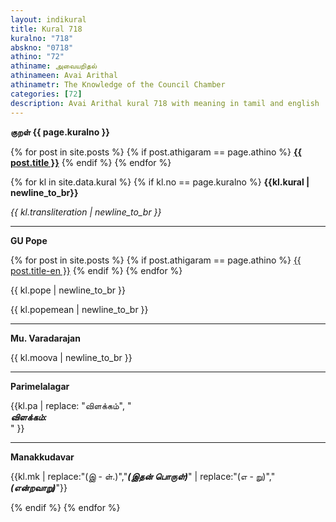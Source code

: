 ```yaml
---
layout: indikural
title: Kural 718
kuralno: "718"
abskno: "0718"
athino: "72"
athiname: அவையறிதல்
athinameen: Avai Arithal
athinametr: The Knowledge of the Council Chamber
categories: [72]
description: Avai Arithal kural 718 with meaning in tamil and english 
---
```


**குறள் {{ page.kuralno }}**

{% for post in site.posts %}
{% if post.athigaram == page.athino  %}
**<a href="{{ post.url | prepend: site.baseurl }}">{{ post.title }}</a>**
{% endif %}
{% endfor %}

{% for kl in site.data.kural %}
{% if kl.no == page.kuralno %}
**{{kl.kural | newline_to_br}}**

*{{ kl.transliteration | newline_to_br }}*

<hr>

**GU Pope**

{% for post in site.posts %}
{% if post.athigaram == page.athino  %}
<a href="{{ post.url | prepend: site.baseurl }}">{{ post.title-en }}</a>
{% endif %}
{% endfor %}

{{ kl.pope | newline_to_br }}

{{ kl.popemean | newline_to_br }}

<hr>

**Mu. Varadarajan**

{{ kl.moova | newline_to_br }}

<hr>

**Parimelalagar**

{{kl.pa | replace: "விளக்கம்", "<br><strong><em>  விளக்கம்: </em></strong><br>" }}

<hr>

**Manakkudavar**

{{kl.mk | replace:"(இ - ள்.)","<strong><em>(இதன் பொருள்)</em></strong>" | replace:"(எ - று)","<br><strong><em>(என்றவாறு)</em></strong>"}}

{% endif %}
{% endfor %}
